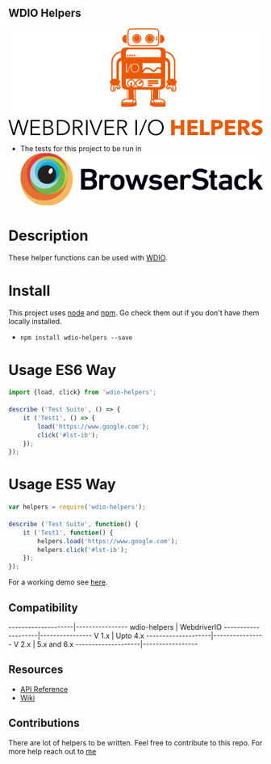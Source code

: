 ## WDIO Helpers
<a href="https://mohithg.github.io/wdio-helpers/global.html">![alt wdio helpers](https://raw.githubusercontent.com/mohithg/wdio-helpers/master/docs/wdiohelpers.png)</a>

- The tests for this project to be run in <a style="width: 200px; height: 200px;" href="https://www.browserstack.com">![alt browserstack](https://raw.githubusercontent.com/mohithg/wdio-helpers/master/docs/browserstack.png)</a>

# Description
These helper functions can be used with [WDIO](http://webdriver.io/).

# Install
This project uses [node](https://nodejs.org/en/) and [npm](https://www.npmjs.com/). Go check them out if you don't have them locally installed.
- `npm install wdio-helpers --save`

# Usage ES6 Way
```javascript
import {load, click} from 'wdio-helpers';

describe ('Test Suite', () => {
	it ('Test1', () => {
		load('https://www.google.com');
		click('#lst-ib');
	});
});
```

# Usage ES5 Way
```javascript
var helpers = require('wdio-helpers');

describe ('Test Suite', function() {
	it ('Test1', function() {
		helpers.load('https://www.google.com');
		helpers.click('#lst-ib');
	});
});
```

For a working demo see [here](https://github.com/mohithg/generic-automation).

## Compatibility
--------------------|----------------
wdio-helpers        | WebdriverIO
--------------------|----------------
V 1.x               | Upto 4.x
--------------------|----------------
V 2.x               | 5.x and 6.x
--------------------|-----------------

## Resources
- [API Reference](http://mohithg.com/wdio-helpers/)
- [Wiki](https://github.com/mohithg/wdio-helpers/wiki/API-Reference)

## Contributions
There are lot of helpers to be written. Feel free to contribute to this repo.
For more help reach out to [me](mailto:mohithgm@gmail.com)


